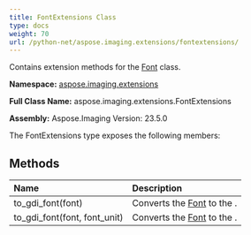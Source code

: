 ```yaml
---
title: FontExtensions Class
type: docs
weight: 70
url: /python-net/aspose.imaging.extensions/fontextensions/
---
```


Contains extension methods for the [Font](/imaging/python-net/aspose.imaging/font/) class.

**Namespace:** [aspose.imaging.extensions](/imaging/python-net/aspose.imaging.extensions/)

**Full Class Name:** aspose.imaging.extensions.FontExtensions

**Assembly:**  Aspose.Imaging Version: 23.5.0

The FontExtensions type exposes the following members:
## **Methods**
|**Name**|**Description**|
| :- | :- |
|to_gdi_font(font)|Converts the [Font](/imaging/python-net/aspose.imaging/font/) to the .|
|to_gdi_font(font, font_unit)|Converts the [Font](/imaging/python-net/aspose.imaging/font/) to the .|
